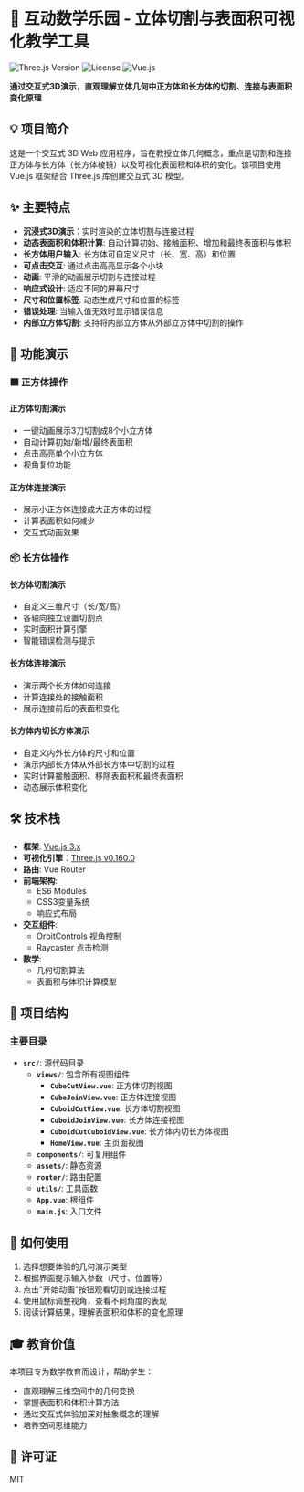 # 🧩 互动数学乐园 - 立体切割与表面积可视化教学工具

![Three.js Version](https://img.shields.io/badge/Three.js-0.160.0-blue) ![License](https://img.shields.io/badge/License-MIT-green) ![Vue.js](https://img.shields.io/badge/Vue.js-3.x-brightgreen)

**通过交互式3D演示，直观理解立体几何中正方体和长方体的切割、连接与表面积变化原理**

## 💡 项目简介

这是一个交互式 3D Web 应用程序，旨在教授立体几何概念，重点是切割和连接正方体与长方体（长方体棱镜）以及可视化表面积和体积的变化。该项目使用 Vue.js 框架结合 Three.js 库创建交互式 3D 模型。

## ✨ 主要特点

- **沉浸式3D演示**：实时渲染的立体切割与连接过程
- **动态表面积和体积计算**: 自动计算初始、接触面积、增加和最终表面积与体积
- **长方体用户输入**: 长方体可自定义尺寸（长、宽、高）和位置
- **可点击交互**: 通过点击高亮显示各个小块
- **动画**: 平滑的动画展示切割与连接过程
- **响应式设计**: 适应不同的屏幕尺寸
- **尺寸和位置标签**: 动态生成尺寸和位置的标签
- **错误处理**: 当输入值无效时显示错误信息
- **内部立方体切割**: 支持将内部立方体从外部立方体中切割的操作

## 🚀 功能演示

### 🟪 正方体操作

#### 正方体切割演示
- 一键动画展示3刀切割成8个小立方体
- 自动计算初始/新增/最终表面积
- 点击高亮单个小立方体
- 视角复位功能

#### 正方体连接演示
- 展示小正方体连接成大正方体的过程
- 计算表面积如何减少
- 交互式动画效果

### 📦 长方体操作

#### 长方体切割演示
- 自定义三维尺寸（长/宽/高）
- 各轴向独立设置切割点
- 实时面积计算引擎
- 智能错误检测与提示

#### 长方体连接演示
- 演示两个长方体如何连接
- 计算连接处的接触面积
- 展示连接前后的表面积变化

#### 长方体内切长方体演示
- 自定义内外长方体的尺寸和位置
- 演示内部长方体从外部长方体中切割的过程
- 实时计算接触面积、移除表面积和最终表面积
- 动态展示体积变化

## 🛠️ 技术栈 

- **框架**: [Vue.js 3.x](https://vuejs.org/)
- **可视化引擎**：[Three.js v0.160.0](https://threejs.org/)
- **路由**: Vue Router
- **前端架构**: 
  - ES6 Modules
  - CSS3变量系统
  - 响应式布局
- **交互组件**:
  - OrbitControls 视角控制
  - Raycaster 点击检测
- **数学**:
  - 几何切割算法
  - 表面积与体积计算模型

## 📁 项目结构

### 主要目录
- **`src/`**: 源代码目录
  - **`views/`**: 包含所有视图组件
    - **`CubeCutView.vue`**: 正方体切割视图
    - **`CubeJoinView.vue`**: 正方体连接视图
    - **`CuboidCutView.vue`**: 长方体切割视图
    - **`CuboidJoinView.vue`**: 长方体连接视图
    - **`CuboidCutCuboidView.vue`**: 长方体内切长方体视图
    - **`HomeView.vue`**: 主页面视图
  - **`components/`**: 可复用组件
  - **`assets/`**: 静态资源
  - **`router/`**: 路由配置
  - **`utils/`**: 工具函数
  - **`App.vue`**: 根组件
  - **`main.js`**: 入口文件

## 🚀 如何使用

1. 选择想要体验的几何演示类型
2. 根据界面提示输入参数（尺寸、位置等）
3. 点击"开始动画"按钮观看切割或连接过程
4. 使用鼠标调整视角，查看不同角度的表现
5. 阅读计算结果，理解表面积和体积的变化原理

## 🎓 教育价值

本项目专为数学教育而设计，帮助学生：
- 直观理解三维空间中的几何变换
- 掌握表面积和体积计算方法
- 通过交互式体验加深对抽象概念的理解
- 培养空间思维能力

## 📝 许可证

MIT

